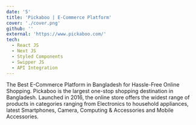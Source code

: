 ```yaml
---
date: '5'
title: 'Pickaboo | E-Commerce Platform'
cover: './cover.png'
github: ''
external: 'https://www.pickaboo.com/'
tech:
  - React JS
  - Next JS
  - Styled Components
  - Swipper JS
  - API Integration
---
```


The Best E-Commerce Platform in Bangladesh for Hassle-Free Online Shopping. Pickaboo is the largest one-stop shopping destination in Bangladesh. Launched in 2016, the online store offers the widest range of products in categories ranging from Electronics to household appliances, latest Smartphones, Camera, Computing & Accessories and Mobile Accessories.
